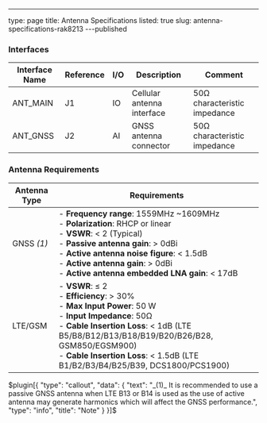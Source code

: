 ---
type: page
title: Antenna Specifications
listed: true
slug: antenna-specifications-rak8213
---published

### Interfaces

| **Interface Name** | **Reference** | **I/O** | **Description** | **Comment** | 
| ---- | ---- | ---- | ---- | ---- | 
| ANT_MAIN | J1 | IO | Cellular antenna interface | 50Ω characteristic impedance | 
| ANT_GNSS | J2 | AI | GNSS antenna connector | 50Ω characteristic impedance | 


### Antenna Requirements

| **Antenna Type** | **Requirements** | 
| ---- | ---- | 
| GNSS _(1)_ | - **Frequency range**: 1559MHz ~1609MHz<br>- **Polarization**: RHCP or linear<br>- **VSWR**: < 2 (Typical)<br>- **Passive antenna gain**: > 0dBi<br>- **Active antenna noise figure**: < 1.5dB<br>- **Active antenna gain**: > 0dBi<br>- **Active antenna embedded LNA gain**: < 17dB | 
| LTE/GSM | - **VSWR**: ≤ 2<br>- **Efficiency**: > 30% <br>- **Max Input Power**: 50 W<br>- **Input Impedance**: 50Ω<br>- **Cable Insertion Loss**: < 1dB (LTE B5/B8/B12/B13/B18/B19/B20/B26/B28, GSM850/EGSM900)<br>- **Cable Insertion Loss**: < 1.5dB (LTE B1/B2/B3/B4/B25/B39, DCS1800/PCS1900) | 


$plugin[{
    "type": "callout",
    "data": {
        "text": "_(1)_ It is recommended to use a passive GNSS antenna when LTE B13 or B14 is     used as the use of active antenna may generate harmonics which will affect the     GNSS performance.",
        "type": "info",
        "title": "Note"
    }
}]$

